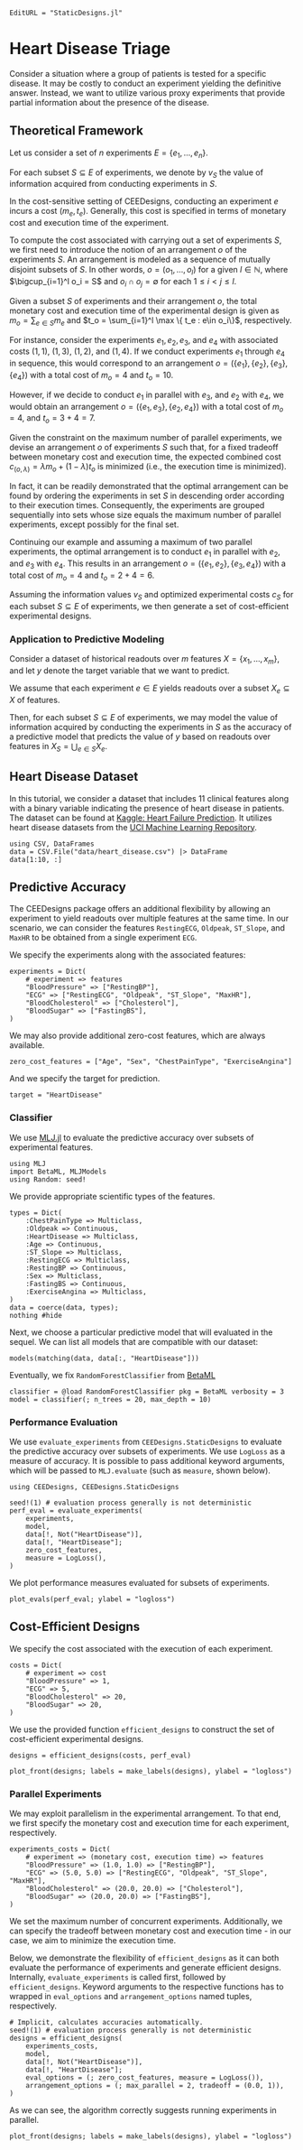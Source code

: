 ```@meta
EditURL = "StaticDesigns.jl"
```

# Heart Disease Triage

Consider a situation where a group of patients is tested for a specific disease. It may be costly to conduct an experiment yielding the definitive answer. Instead, we want to utilize various proxy experiments that provide partial information about the presence of the disease.

## Theoretical Framework

Let us consider a set of $n$ experiments $E = \{ e_1, \ldots, e_n\}$.

For each subset $S \subseteq E$ of experiments, we denote by $v_S$ the value of information acquired from conducting experiments in $S$.

In the cost-sensitive setting of CEEDesigns, conducting an experiment $e$ incurs a cost $(m_e, t_e)$. Generally, this cost is specified in terms of monetary cost and execution time of the experiment.

To compute the cost associated with carrying out a set of experiments $S$, we first need to introduce the notion of an arrangement $o$ of the experiments $S$. An arrangement is modeled as a sequence of mutually disjoint subsets of $S$. In other words, $o = (o_1, \ldots, o_l)$ for a given $l\in\mathbb N$, where $\bigcup_{i=1}^l o_i = S$ and $o_i \cap o_j = \emptyset$ for each $1\leq i < j \leq l$.

Given a subset $S$ of experiments and their arrangement $o$, the total monetary cost and execution time of the experimental design is given as $m_o = \sum_{e\in S} m_e$ and $t_o = \sum_{i=1}^l \max \{ t_e : e\in o_i\}$, respectively.

For instance, consider the experiments $e_1,\, e_2,\, e_3$, and $e_4$ with associated costs $(1, 1)$, $(1, 3)$, $(1, 2)$, and $(1, 4)$. If we conduct experiments $e_1$ through $e_4$ in sequence, this would correspond to an arrangement $o = (\{ e_1 \}, \{ e_2 \}, \{ e_3 \}, \{ e_4 \})$ with a total cost of $m_o = 4$ and $t_o = 10$.

However, if we decide to conduct $e_1$ in parallel with $e_3$, and $e_2$ with $e_4$, we would obtain an arrangement $o = (\{ e_1, e_3 \}, \{ e_2, e_4 \})$ with a total cost of $m_o = 4$, and $t_o = 3 + 4 = 7$.

Given the constraint on the maximum number of parallel experiments, we devise an arrangement $o$ of experiments $S$ such that, for a fixed tradeoff between monetary cost and execution time, the expected combined cost $c_{(o, \lambda)} = \lambda m_o + (1-\lambda) t_o$ is minimized (i.e., the execution time is minimized).

In fact, it can be readily demonstrated that the optimal arrangement can be found by ordering the experiments in set $S$ in descending order according to their execution times. Consequently, the experiments are grouped sequentially into sets whose size equals the maximum number of parallel experiments, except possibly for the final set.

Continuing our example and assuming a maximum of two parallel experiments, the optimal arrangement is to conduct $e_1$ in parallel with $e_2$, and $e_3$ with $e_4$. This results in an arrangement $o = (\{ e_1, e_2 \}, \{ e_3, e_4 \})$ with a total cost of $m_o = 4$ and $t_o = 2 + 4 = 6$.

Assuming the information values $v_S$ and optimized experimental costs $c_S$ for each subset $S \subseteq E$ of experiments, we then generate a set of cost-efficient experimental designs.

### Application to Predictive Modeling

Consider a dataset of historical readouts over $m$ features $X = \{x_1, \ldots, x_m\}$, and let $y$ denote the target variable that we want to predict.

We assume that each experiment $e \in E$ yields readouts over a subset $X_e \subseteq X$ of features.

Then, for each subset $S \subseteq E$ of experiments, we may model the value of information acquired by conducting the experiments in $S$ as the accuracy of a predictive model that predicts the value of $y$ based on readouts over features in $X_S = \bigcup_{e\in S} X_e$.

## Heart Disease Dataset

In this tutorial, we consider a dataset that includes 11 clinical features along with a binary variable indicating the presence of heart disease in patients. The dataset can be found at [Kaggle: Heart Failure Prediction](https://www.kaggle.com/datasets/fedesoriano/heart-failure-prediction). It utilizes heart disease datasets from the [UCI Machine Learning Repository](https://archive.ics.uci.edu/dataset/45/heart+disease).

````@example StaticDesigns
using CSV, DataFrames
data = CSV.File("data/heart_disease.csv") |> DataFrame
data[1:10, :]
````

## Predictive Accuracy

The CEEDesigns package offers an additional flexibility by allowing an experiment to yield readouts over multiple features at the same time. In our scenario, we can consider the features `RestingECG`, `Oldpeak`, `ST_Slope`, and `MaxHR` to be obtained from a single experiment `ECG`.

We specify the experiments along with the associated features:

````@example StaticDesigns
experiments = Dict(
    # experiment => features
    "BloodPressure" => ["RestingBP"],
    "ECG" => ["RestingECG", "Oldpeak", "ST_Slope", "MaxHR"],
    "BloodCholesterol" => ["Cholesterol"],
    "BloodSugar" => ["FastingBS"],
)
````

We may also provide additional zero-cost features, which are always available.

````@example StaticDesigns
zero_cost_features = ["Age", "Sex", "ChestPainType", "ExerciseAngina"]
````

And we specify the target for prediction.

````@example StaticDesigns
target = "HeartDisease"
````

### Classifier

We use [MLJ.jl](https://alan-turing-institute.github.io/MLJ.jl/dev/) to evaluate the predictive accuracy over subsets of experimental features.

````@example StaticDesigns
using MLJ
import BetaML, MLJModels
using Random: seed!
````

We provide appropriate scientific types of the features.

````@example StaticDesigns
types = Dict(
    :ChestPainType => Multiclass,
    :Oldpeak => Continuous,
    :HeartDisease => Multiclass,
    :Age => Continuous,
    :ST_Slope => Multiclass,
    :RestingECG => Multiclass,
    :RestingBP => Continuous,
    :Sex => Multiclass,
    :FastingBS => Continuous,
    :ExerciseAngina => Multiclass,
)
data = coerce(data, types);
nothing #hide
````

Next, we choose a particular predictive model that will evaluated in the sequel. We can list all models that are compatible with our dataset:

````@example StaticDesigns
models(matching(data, data[:, "HeartDisease"]))
````

Eventually, we fix `RandomForestClassifier` from [BetaML](https://github.com/sylvaticus/BetaML.jl)

````@example StaticDesigns
classifier = @load RandomForestClassifier pkg = BetaML verbosity = 3
model = classifier(; n_trees = 20, max_depth = 10)
````

### Performance Evaluation

We use `evaluate_experiments` from `CEEDesigns.StaticDesigns` to evaluate the predictive accuracy over subsets of experiments. We use `LogLoss` as a measure of accuracy. It is possible to pass additional keyword arguments, which will be passed to `MLJ.evaluate` (such as `measure`, shown below).

````@example StaticDesigns
using CEEDesigns, CEEDesigns.StaticDesigns
````

````@example StaticDesigns
seed!(1) # evaluation process generally is not deterministic
perf_eval = evaluate_experiments(
    experiments,
    model,
    data[!, Not("HeartDisease")],
    data[!, "HeartDisease"];
    zero_cost_features,
    measure = LogLoss(),
)
````

We plot performance measures evaluated for subsets of experiments.

````@example StaticDesigns
plot_evals(perf_eval; ylabel = "logloss")
````

## Cost-Efficient Designs

We specify the cost associated with the execution of each experiment.

````@example StaticDesigns
costs = Dict(
    # experiment => cost
    "BloodPressure" => 1,
    "ECG" => 5,
    "BloodCholesterol" => 20,
    "BloodSugar" => 20,
)
````

We use the provided function `efficient_designs` to construct the set of cost-efficient experimental designs.

````@example StaticDesigns
designs = efficient_designs(costs, perf_eval)
````

````@example StaticDesigns
plot_front(designs; labels = make_labels(designs), ylabel = "logloss")
````

### Parallel Experiments

We may exploit parallelism in the experimental arrangement. To that end, we first specify the monetary cost and execution time for each experiment, respectively.

````@example StaticDesigns
experiments_costs = Dict(
    # experiment => (monetary cost, execution time) => features
    "BloodPressure" => (1.0, 1.0) => ["RestingBP"],
    "ECG" => (5.0, 5.0) => ["RestingECG", "Oldpeak", "ST_Slope", "MaxHR"],
    "BloodCholesterol" => (20.0, 20.0) => ["Cholesterol"],
    "BloodSugar" => (20.0, 20.0) => ["FastingBS"],
)
````

We set the maximum number of concurrent experiments. Additionally, we can specify the tradeoff between monetary cost and execution time - in our case, we aim to minimize the execution time.

Below, we demonstrate the flexibility of `efficient_designs` as it can both evaluate the performance of experiments and generate efficient designs. Internally, `evaluate_experiments` is called first, followed by `efficient_designs`. Keyword arguments to the respective functions has to wrapped in `eval_options` and `arrangement_options` named tuples, respectively.

````@example StaticDesigns
# Implicit, calculates accuracies automatically.
seed!(1) # evaluation process generally is not deterministic
designs = efficient_designs(
    experiments_costs,
    model,
    data[!, Not("HeartDisease")],
    data[!, "HeartDisease"];
    eval_options = (; zero_cost_features, measure = LogLoss()),
    arrangement_options = (; max_parallel = 2, tradeoff = (0.0, 1)),
)
````

As we can see, the algorithm correctly suggests running experiments in parallel.

````@example StaticDesigns
plot_front(designs; labels = make_labels(designs), ylabel = "logloss")
````

